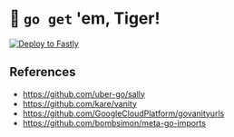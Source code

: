 # :tiger: `go get` 'em, Tiger!

[![Deploy to Fastly](https://deploy.edgecompute.app/button)](https://deploy.edgecompute.app/deploy)

## References

* https://github.com/uber-go/sally
* https://github.com/kare/vanity
* https://github.com/GoogleCloudPlatform/govanityurls
* https://github.com/bombsimon/meta-go-imports
